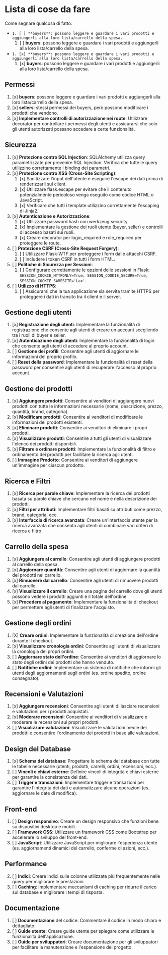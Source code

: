 # Lista di cose da fare

Come segnare qualcosa di fatto:  
+ `1. [ ] **buyers**: possono leggere e guardare i vari prodotti e aggiungerli alla loro lista/carrello della spesa.` 
    1. [ ] **buyers**: possono leggere e guardare i vari prodotti e aggiungerli alla loro lista/carrello della spesa.
+ `1. [x] **buyers**: possono leggere e guardare i vari prodotti e aggiungerli alla loro lista/carrello della spesa.` 
    1. [x] **buyers**: possono leggere e guardare i vari prodotti e aggiungerli alla loro lista/carrello della spesa.


## Permessi

1. [x] **buyers**: possono leggere e guardare i vari prodotti e aggiungerli alla loro lista/carrello della spesa.
2. [x] **sellers**: stessi permessi dei buyers, però possono modificare i prodotti che vendono.
3. [x] **Implementare controlli di autorizzazione nei route**: Utilizzare decorator per controllare i permessi degli utenti e assicurarsi che solo gli utenti autorizzati possano accedere a certe funzionalità.

## Sicurezza

1. [x] **Protezione contro SQL Injection**: SQLAlchemy utilizza query parametrizzate per prevenire SQL Injection. Verifica che tutte le query utilizzino correttamente i binding dei parametri.
2. [x] **Protezione contro XSS (Cross-Site Scripting)**:
   1. [x] Sanitizzare l'input dell'utente e eseguire l'escape dei dati prima di renderizzarli sul client.
   2. [x] Utilizzare flask.escape per evitare che il contenuto potenzialmente pericoloso venga eseguito come codice HTML o JavaScript.
   3. [x] Verificare che tutti i template utilizzino correttamente l'escaping di Jinja2.
3. [x] **Autenticazione e Autorizzazione**:
   1. [x] Utilizzare password hash con werkzeug.security.
   2. [x] Implementare la gestione dei ruoli utente (buyer, seller) e controlli di accesso basati sui ruoli.
   3. [x] Creare decorator per login_required e role_required per proteggere le route.
4. [ ] **Protezione CSRF (Cross-Site Request Forgery)**:
   1. [ ] Utilizzare Flask-WTF per proteggere i form dalle attacchi CSRF.
   2. [ ] Includere i token CSRF in tutti i form HTML.
5. [ ] **Politiche di Sicurezza per Sessioni**:
   1. [ ] Configurare correttamente le opzioni delle sessioni in Flask: `SESSION_COOKIE_HTTPONLY=True, SESSION_COOKIE_SECURE=True, SESSION_COOKIE_SAMESITE='Lax'`.
6. [ ] **Utilizzo di HTTPS**:
   1. [ ] Assicurarsi che la tua applicazione sia servita tramite HTTPS per proteggere i dati in transito tra il client e il server.

## Gestione degli utenti

1. [x] **Registrazione degli utenti**: Implementare la funzionalità di registrazione che consente agli utenti di creare un account scegliendo tra i ruoli di buyer e seller.
2. [x] **Autenticazione degli utenti**: Implementare la funzionalità di login che consente agli utenti di accedere al proprio account.
3. [ ] **Gestione dei profili**: Consentire agli utenti di aggiornare le informazioni del proprio profilo.
4. [ ] **Reset della password**: Implementare la funzionalità di reset della password per consentire agli utenti di recuperare l'accesso al proprio account.

## Gestione dei prodotti

1. [x] **Aggiungere prodotti**: Consentire ai venditori di aggiungere nuovi prodotti con tutte le informazioni necessarie (nome, descrizione, prezzo, quantità, brand, categoria).
2. [x] **Modificare prodotti**: Consentire ai venditori di modificare le informazioni dei prodotti esistenti.
3. [x] **Eliminare prodotti**: Consentire ai venditori di eliminare i propri prodotti.
4. [x] **Visualizzare prodotti**: Consentire a tutti gli utenti di visualizzare l'elenco dei prodotti disponibili.
5. [x] **Filtrare e ordinare prodotti**: Implementare la funzionalità di filtro e ordinamento dei prodotti per facilitare la ricerca agli utenti.
6. [ ] **Immagine Prodotto**: Consentire ai venditori di aggiungere un'immagine per ciascun prodotto.

## Ricerca e Filtri

1. [x] **Ricerca per parole chiave**: Implementare la ricerca dei prodotti basata su parole chiave che cercano nel nome e nella descrizione dei prodotti.
2. [x] **Filtri per attributi**: Implementare filtri basati su attributi come prezzo, brand, categoria, ecc.
3. [x] **Interfaccia di ricerca avanzata**: Creare un'interfaccia utente per la ricerca avanzata che consenta agli utenti di combinare vari criteri di ricerca e filtro

## Carrello della spesa

1. [x] **Aggiungere al carrello**: Consentire agli utenti di aggiungere prodotti al carrello della spesa.
2. [x] **Aggiornare quantità**: Consentire agli utenti di aggiornare la quantità dei prodotti nel carrello.
3. [x] **Rimuovere dal carrello**: Consentire agli utenti di rimuovere prodotti dal carrello.
4. [x] **Visualizzare il carrello**: Creare una pagina del carrello dove gli utenti possono vedere i prodotti aggiunti e il totale dell'ordine.
5. [x] **Procedere al pagamento**: Implementare la funzionalità di checkout per permettere agli utenti di finalizzare l'acquisto.

## Gestione degli ordini

1. [X] **Creare ordini**: Implementare la funzionalità di creazione dell'ordine durante il checkout.
2. [x] **Visualizzare cronologia ordini**: Consentire agli utenti di visualizzare la cronologia dei propri ordini.
3. [ ] **Aggiornare stato dell'ordine**: Consentire ai venditori di aggiornare lo stato degli ordini dei prodotti che hanno venduto.
4. [ ] **Notifiche ordini**: Implementare un sistema di notifiche che informi gli utenti degli aggiornamenti sugli ordini (es. ordine spedito, ordine consegnato).

## Recensioni e Valutazioni

1. [x] **Aggiungere recensioni**: Consentire agli utenti di lasciare recensioni e valutazioni per i prodotti acquistati.
2. [x] **Moderare recensioni**: Consentire ai venditori di visualizzare e moderare le recensioni sui propri prodotti.
3. [ ] **Visualizzare valutazioni**: Visualizzare le valutazioni medie dei prodotti e consentire l'ordinamento dei prodotti in base alle valutazioni.

## Design del Database

1. [x] **Schema del database**: Progettare lo schema del database con tutte le tabelle necessarie (utenti, prodotti, carrelli, ordini, recensioni, ecc.).
2. [ ] **Vincoli e chiavi esterne**: Definire vincoli di integrità e chiavi esterne per garantire la consistenza dei dati.
3. [ ] **Trigger e transazioni**: Implementare trigger e transazioni per garantire l'integrità dei dati e automatizzare alcune operazioni (es. aggiornare le date di modifica).

## Front-end

1. [ ] **Design responsivo**: Creare un design responsivo che funzioni bene su dispositivi desktop e mobili.
2. [ ] **Framework CSS**: Utilizzare un framework CSS come Bootstrap per accelerare lo sviluppo del front-end.
3. [ ] **JavaScript**: Utilizzare JavaScript per migliorare l'esperienza utente (es. aggiornamenti dinamici del carrello, conferme di azioni, ecc.).

## Performance

2. [ ] **Indici**: Creare indici sulle colonne utilizzate più frequentemente nelle query per migliorare le prestazioni.
3. [ ] **Caching**: Implementare meccanismi di caching per ridurre il carico sul database e migliorare i tempi di risposta.

## Documentazione

1. [ ] **Documentazione** del codice: Commentare il codice in modo chiaro e dettagliato.
2. [ ] **Guide utente**: Creare guide utente per spiegare come utilizzare le funzionalità dell'applicazione.
3. [ ] **Guide per sviluppatori**: Creare documentazione per gli sviluppatori per facilitare la manutenzione e l'espansione del progetto.
